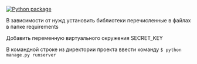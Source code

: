 [![Python package](https://github.com/Mput13/django_edu/actions/workflows/python-package.yml/badge.svg)](https://github.com/Mput13/django_edu/actions/workflows/python-package.yml)

В зависимости от нужд установить библиотеки перечисленные в файлах в папке requirements

Добавить переменную виртуального окружения SECRET_KEY

В командной строке из директории проекта ввести команду 
```$ python manage.py runserver```

